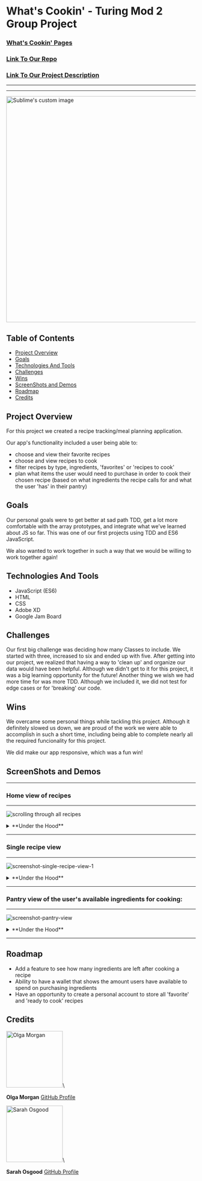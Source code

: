 # What's Cookin' - Turing Mod 2 Group Project

### [What's Cookin' Pages](https://saraho1123.github.io/whats-cookin/src/index.html)

### [Link To Our Repo](https://github.com/saraho1123/whats-cookin)

### [Link To Our Project Description](https://frontend.turing.io/projects/whats-cookin.html)

---
---

  <img style="width:600px" src="https://user-images.githubusercontent.com/62810592/96782297-d85cd100-13b2-11eb-9cd5-8f2e78fe5f48.png" alt="Sublime's custom image"/>

## Table of Contents

* [Project Overview](#project-overview)
* [Goals](#goals)
* [Technologies And Tools](#technologies-and-tools)
* [Challenges](#challenges)
* [Wins](#wins)
* [ScreenShots and Demos](#screenshots-and-demos)
* [Roadmap](#roadmap)
* [Credits](#credits)

## Project Overview

For this project we created a recipe tracking/meal planning application. 

Our app's functionality included a user being able to: 

* choose and view their favorite recipes
* choose and view recipes to cook
* filter recipes by type, ingredients, 'favorites' or 'recipes to cook'
* plan what items the user would need to purchase in order to cook their chosen recipe (based on what ingredients the recipe calls for and what the user 'has' in their pantry)

## Goals

Our personal goals were to get better at sad path TDD, get a lot more comfortable with the array prototypes, and integrate what we’ve learned about JS so far. This was one of our first projects using TDD and ES6 JavaScript. 

We also wanted to work together in such a way that we would be willing to work together again!

## Technologies And Tools

* JavaScript (ES6)
* HTML
* CSS
* Adobe XD
* Google Jam Board

## Challenges

Our first big challenge was deciding how many Classes to include. We started with three, increased to six and ended up with five. After getting into our project, we realized that having a way to 'clean up' and organize our data would have been helpful. Although we didn't get to it for this project, it was a big learning opportunity for the future! Another thing we wish we had more time for was more TDD. Although we included it, we did not test for edge cases or for 'breaking' our code.

## Wins

We overcame some personal things while tackling this project. Although it definitely slowed us down, we are proud of the work we were able to accomplish in such a short time, including being able to complete nearly all the required funcionality for this project.

We did make our app responsive, which was a fun win!

## ScreenShots and Demos

---

### Home view of recipes

---

![scrolling through all recipes](https://media.giphy.com/media/cMgU4VT0iXQytTRrFf/giphy.gif)

<details>
  <summary>**Under the Hood**</summary>

All recipes are genereted on load event. To display all recipes from the recipes.js data file we used `forEach` method to loop through the each recipe and create an html element:

```javaScript

    <section class = "recipe-card">
          <div class="icon-box">
            <label>
              <input type="checkbox" name="recipe-buttons" id="chef-${recipe.id}" class="chef-radio-button">
              <img id="chef-icon-disabled" class="chef-icon" src="../images/chef.png" alt="chef icon unchosen">
              <img id="chef-icon-enabled" class="chef-icon hidden" src="../images/chef-solid.png" alt="chef icon chosen">
            </label>
            <label>
              <input type="checkbox" name="recipe-buttons" id="heart-${recipe.id}" class="heart-radio-button">
              <img id="heart-icon-enabled" class="heart-icon hidden" src="../images/favorite.svg" alt="heart icon chosen">
              <img id="heart-icon-disabled" class="heart-icon" src="../images/favorite_border.svg" alt="heart icon unchosen">              </label>
          </div>
          <img class="recipe-card-img" src="${recipe.image}" alt="recipe image">
          <h2 id=${recipe.id}>${recipe.name}</h2>
        </section>
```

</details>

---

### Single recipe view

---

![screenshot-single-recipe-view-1](https://media.giphy.com/media/CczV0CEcxPfdvJoqyQ/giphy.gif)

<details>
  <summary>**Under the Hood**</summary>

A single recipe view dipslays the individual recipe with the following information:

* Image
* Total cost of all ingredients
* Ingredients names and the amount
* Directions

All information is easlily pulled by accessing the Recipe instance. Each recipe has the following structure:

```javaScript

class Recipe {
  constructor(id, image, ingredients, instructions, name, tags) {
    this.id = id,
    this.image = image,
    this.ingredients = ingredients,
    this.instructions = instructions,
    this.name = name,
    this.tags = tags
  };

```

When you choose a recipe, the total cost of cooking that recipe can be easily calculated using methods inside the recipe class `calculateTotalCost(basket)` where 'basket' is the array of all the ingredients.

</details>

---

### Pantry view of the user's available ingredients for cooking:

---

![screenshot-pantry-view](https://user-images.githubusercontent.com/62810592/96782337-dabf2b00-13b2-11eb-96ba-6b40197e03ef.png)


<details>
  <summary>**Under the Hood**</summary>

When user clicks on a pantry button, the website takes the user to the pantry where all user's ingredients are displayed showing the names and the available amount.

```javaScript

class Pantry {
  constructor(userId, userPantry) {
    this.id = userId;
    this.pantry = userPantry;
    this.neededIngredients = [];
  }

```

Pantry has several methods that allow the user to determine the amount of ingredients left after cooking the recipes, however, these methods are not currently available. In the future we are planning to add this feature to our website so the users can see how many ingredients they have left and how many they need to buy in order to cook the chosen recipes.

</details>

---

## Roadmap

* Add a feature to see how many ingredients are left after cooking a recipe
* Ability to have a wallet that shows the amount users have available to spend on purchasing ingredients
* Have an opportunity to create a personal account to store all 'favorite' and 'ready to cook' recipes

## Credits

<img src="https://avatars0.githubusercontent.com/u/66269306?s=400&u=b59f8ccc1002269319d952aa028ee270629b2ead&v=4" alt="Olga Morgan"
 width="150" height="auto" />\

**Olga Morgan**
[GitHub Profile](https://github.com/scripka)

<img src="https://avatars0.githubusercontent.com/u/62810592?s=400&u=a28506c68a6b2869116ba071955e03f2f86a9f54&v=4" alt="Sarah Osgood"
 width="150" height="auto" />\

**Sarah Osgood**
[GitHub Profile](https://github.com/saraho1123)
